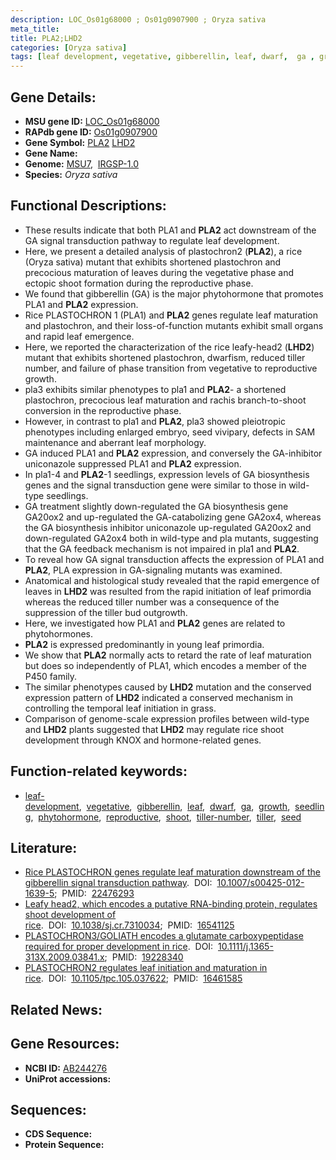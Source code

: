 ```yaml
---
description: LOC_Os01g68000 ; Os01g0907900 ; Oryza sativa
meta_title:
title: PLA2;LHD2
categories: [Oryza sativa]
tags: [leaf development, vegetative, gibberellin, leaf, dwarf,  ga , growth, seedling, phytohormone, reproductive, shoot, tiller number, tiller, seed]
---
```


## Gene Details:
- **MSU gene ID:** [LOC_Os01g68000](http://rice.uga.edu/cgi-bin/ORF_infopage.cgi?orf=LOC_Os01g68000)  
- **RAPdb gene ID:** [Os01g0907900](https://rapdb.dna.affrc.go.jp/locus/?name=Os01g0907900)  
- **Gene Symbol:** <u>PLA2</u>&nbsp;<u>LHD2</u>
- **Gene Name:**
- **Genome:**  [MSU7](http://rice.uga.edu/),&nbsp;&nbsp;[IRGSP-1.0](https://rapdb.dna.affrc.go.jp/download/irgsp1.html)
- **Species:** *Oryza sativa*

## Functional Descriptions:
   - These results indicate that both PLA1 and **PLA2** act downstream of the GA signal transduction pathway to regulate leaf development.
   - Here, we present a detailed analysis of plastochron2 (**PLA2**), a rice (Oryza sativa) mutant that exhibits shortened plastochron and precocious maturation of leaves during the vegetative phase and ectopic shoot formation during the reproductive phase.
   - We found that gibberellin (GA) is the major phytohormone that promotes PLA1 and **PLA2** expression.
   - Rice PLASTOCHRON 1 (PLA1) and **PLA2** genes regulate leaf maturation and plastochron, and their loss-of-function mutants exhibit small organs and rapid leaf emergence.
   - Here, we reported the characterization of the rice leafy-head2 (**LHD2**) mutant that exhibits shortened plastochron, dwarfism, reduced tiller number, and failure of phase transition from vegetative to reproductive growth.
   - pla3 exhibits similar phenotypes to pla1 and **PLA2**- a shortened plastochron, precocious leaf maturation and rachis branch-to-shoot conversion in the reproductive phase.
   - However, in contrast to pla1 and **PLA2**, pla3 showed pleiotropic phenotypes including enlarged embryo, seed vivipary, defects in SAM maintenance and aberrant leaf morphology.
   - GA induced PLA1 and **PLA2** expression, and conversely the GA-inhibitor uniconazole suppressed PLA1 and **PLA2** expression.
   - In pla1-4 and **PLA2**-1 seedlings, expression levels of GA biosynthesis genes and the signal transduction gene were similar to those in wild-type seedlings.
   - GA treatment slightly down-regulated the GA biosynthesis gene GA20ox2 and up-regulated the GA-catabolizing gene GA2ox4, whereas the GA biosynthesis inhibitor uniconazole up-regulated GA20ox2 and down-regulated GA2ox4 both in wild-type and pla mutants, suggesting that the GA feedback mechanism is not impaired in pla1 and **PLA2**.
   - To reveal how GA signal transduction affects the expression of PLA1 and **PLA2**, PLA expression in GA-signaling mutants was examined.
   - Anatomical and histological study revealed that the rapid emergence of leaves in **LHD2** was resulted from the rapid initiation of leaf primordia whereas the reduced tiller number was a consequence of the suppression of the tiller bud outgrowth.
   - Here, we investigated how PLA1 and **PLA2** genes are related to phytohormones.
   - **PLA2** is expressed predominantly in young leaf primordia.
   - We show that **PLA2** normally acts to retard the rate of leaf maturation but does so independently of PLA1, which encodes a member of the P450 family.
   - The similar phenotypes caused by **LHD2** mutation and the conserved expression pattern of **LHD2** indicated a conserved mechanism in controlling the temporal leaf initiation in grass.
   - Comparison of genome-scale expression profiles between wild-type and **LHD2** plants suggested that **LHD2** may regulate rice shoot development through KNOX and hormone-related genes.

## Function-related keywords:
   - [leaf-development](/tags/leaf-development/),&nbsp;&nbsp;[vegetative](/tags/vegetative/),&nbsp;&nbsp;[gibberellin](/tags/gibberellin/),&nbsp;&nbsp;[leaf](/tags/leaf/),&nbsp;&nbsp;[dwarf](/tags/dwarf/),&nbsp;&nbsp;[ga](/tags/ga/),&nbsp;&nbsp;[growth](/tags/growth/),&nbsp;&nbsp;[seedling](/tags/seedling/),&nbsp;&nbsp;[phytohormone](/tags/phytohormone/),&nbsp;&nbsp;[reproductive](/tags/reproductive/),&nbsp;&nbsp;[shoot](/tags/shoot/),&nbsp;&nbsp;[tiller-number](/tags/tiller-number/),&nbsp;&nbsp;[tiller](/tags/tiller/),&nbsp;&nbsp;[seed](/tags/seed/)

## Literature:
   - [Rice PLASTOCHRON genes regulate leaf maturation downstream of the gibberellin signal transduction pathway](https://www.doi.org/10.1007/s00425-012-1639-5).&nbsp;&nbsp;DOI:&nbsp;&nbsp;[10.1007/s00425-012-1639-5](https://www.doi.org/10.1007/s00425-012-1639-5);&nbsp;&nbsp;PMID:&nbsp;&nbsp;[22476293](https://pubmed.ncbi.nlm.nih.gov/22476293/)
   - [Leafy head2, which encodes a putative RNA-binding protein, regulates shoot development of rice](https://www.doi.org/10.1038/sj.cr.7310034).&nbsp;&nbsp;DOI:&nbsp;&nbsp;[10.1038/sj.cr.7310034](https://www.doi.org/10.1038/sj.cr.7310034);&nbsp;&nbsp;PMID:&nbsp;&nbsp;[16541125](https://pubmed.ncbi.nlm.nih.gov/16541125/)
   - [PLASTOCHRON3/GOLIATH encodes a glutamate carboxypeptidase required for proper development in rice](https://www.doi.org/10.1111/j.1365-313X.2009.03841.x).&nbsp;&nbsp;DOI:&nbsp;&nbsp;[10.1111/j.1365-313X.2009.03841.x](https://www.doi.org/10.1111/j.1365-313X.2009.03841.x);&nbsp;&nbsp;PMID:&nbsp;&nbsp;[19228340](https://pubmed.ncbi.nlm.nih.gov/19228340/)
   - [PLASTOCHRON2 regulates leaf initiation and maturation in rice](https://www.doi.org/10.1105/tpc.105.037622).&nbsp;&nbsp;DOI:&nbsp;&nbsp;[10.1105/tpc.105.037622](https://www.doi.org/10.1105/tpc.105.037622);&nbsp;&nbsp;PMID:&nbsp;&nbsp;[16461585](https://pubmed.ncbi.nlm.nih.gov/16461585/)

## Related News:

## Gene Resources:
- **NCBI ID:**  [AB244276](http://www.ncbi.nlm.nih.gov/nuccore/AB244276)
- **UniProt accessions:** [](https://www.uniprot.org/uniprotkb//entry)

## Sequences:
- **CDS Sequence:**
- **Protein Sequence:**
